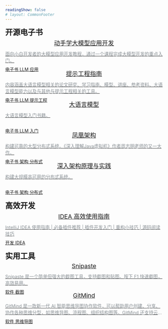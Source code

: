 ```yaml
---
readingShow: false
# layout: CommonFooter
---
```


<el-divider><span class='divider-text'>开源电子书</span></el-divider>

<el-row style='margin-bottom: 20px' :gutter='20'>
<el-col :span='8'>
  <a class='navigate-a' href='https://datawhalechina.github.io/llm-universe/#/' target='_blank'>
    <!-- 颜色备份 c7f9ed -->
    <el-card :body-style="cardStyle" shadow="hover">
      <div class='div-title'>
        <span class='navigate-title'>动手学大模型应用开发</span>
      </div>
      <div class='navigate-content' title='面向小白开发者的大模型应用开发教程，通过一个课程完成大模型开发的重点入门'>
        面向小白开发者的大模型应用开发教程，通过一个课程完成大模型开发的重点入门。
      </div>
      <div>
        <el-tag hit type='success' effect='plain' size='mini'>
          电子书
        </el-tag>
        <el-tag hit type='success' effect='plain' size='mini'>
          LLM
        </el-tag>
        <el-tag hit type='success' effect='plain' size='mini'>
          应用
        </el-tag>
      </div>
    </el-card>
  </a>
</el-col>
<el-col :span='8'>
   <a class='link-text' href='https://www.promptingguide.ai/zh' target='_blank'>
    <el-card :body-style="cardStyle" shadow="hover">
      <div class='div-title'>
        <span class='navigate-title'>提示工程指南</span>
      </div>
      <div class='navigate-content' title='内容涉及大语言模型相关的论文研究、学习指南、模型、讲座、参考资料、大语言模型能力以及与其他与提示工程相关的工具。'>
        内容涵盖大语言模型相关的论文研究、学习指南、模型、讲座、参考资料、大语言模型能力以及与其他与提示工程相关的工具。
      </div>
      <el-tag hit type='success' effect='plain' size='mini'>
        电子书
      </el-tag>
      <el-tag hit type='success' effect='plain' size='mini'>
        LLM
      </el-tag>
      <el-tag hit type='success' effect='plain' size='mini'>
        提示工程
      </el-tag>
    </el-card>
  </a>
</el-col>
<el-col :span='8'>
   <a class='link-text' href='https://llmbook-zh.github.io/' target='_blank'>
    <el-card :body-style="cardStyle" shadow="hover">
      <div class='div-title'>
        <span class='navigate-title'>大语言模型</span>
      </div>
      <div class='navigate-content' title='大语言模型入门书籍。'>
        大语言模型入门书籍。
      </div>
      <div>
        <el-tag  hit type='success' effect='plain' size='mini'>
          电子书
        </el-tag>
        <el-tag  hit type='success' effect='plain' size='mini'>
          LLM
        </el-tag>
        <el-tag  hit type='success' effect='plain' size='mini'>
          入门
        </el-tag>
      </div>
    </el-card>
  </a>
</el-col>
</el-row>

<el-row style='margin-bottom: 20px' :gutter='20'>
<el-col :span='8'>
  <a class='navigate-a' href='https://icyfenix.cn/' target='_blank'>
    <!-- 颜色备份 c7f9ed -->
    <el-card :body-style="cardStyle" shadow="hover">
      <div  class='div-title'>
        <span class='navigate-title'>凤凰架构</span>
      </div>
      <div class='navigate-content' title='构建可靠的大型分布式系统。《深入理解Java虚拟机》作者周志明老师的又一大作。'>
        构建可靠的大型分布式系统。《深入理解Java虚拟机》作者周志明老师的又一大作。
      </div>
      <div>
        <el-tag type='success' effect='plain' size='mini'>
          电子书
        </el-tag>
        <el-tag type='success' effect='plain' size='mini'>
          架构
        </el-tag>
        <el-tag type='success' effect='plain' size='mini'>
          分布式
        </el-tag>
      </div>
    </el-card>
  </a>
</el-col>
<el-col :span='8'>
   <a class='link-text' href='https://www.thebyte.com.cn/' target='_blank'>
    <el-card :body-style="cardStyle" shadow="hover">
      <div  class='div-title'>
        <span class='navigate-title'>深入架构原理与实践</span>
      </div>
      <div class='navigate-content' title='构建大规模高可用的分布式系统。'>
        构建大规模高可用的分布式系统。
      </div>
      <el-tag type='success' effect='plain' size='mini'>
        电子书
      </el-tag>
      <el-tag type='success' effect='plain' size='mini'>
        架构
      </el-tag>
      <el-tag type='success' effect='plain' size='mini'>
        分布式
      </el-tag>
    </el-card>
  </a>
</el-col>
</el-row>

<el-divider><span class='divider-text'>高效开发</span></el-divider>
<el-row style='margin-bottom: 20px' :gutter='20'>
<el-col :span='8'>
  <a class='navigate-a' href='https://idea.javaguide.cn/' target='_blank'>
    <!-- 颜色备份 c7f9ed -->
    <el-card :body-style="cardStyle" shadow="hover">
      <div  class='div-title'>
        <span class='navigate-title'>IDEA 高效使用指南</span>
      </div>
      <div class='navigate-content' title='IntelliJ IDEA 使用指南 | 必备插件推荐 | 插件开发入门 | 重构小技巧 | 源码阅读技巧'>
        IntelliJ IDEA 使用指南 | 必备插件推荐 | 插件开发入门 | 重构小技巧 | 源码阅读技巧
      </div>
      <div>
        <el-tag type='success' effect='plain' size='mini'>
          开发
        </el-tag>
        <el-tag type='success' effect='plain' size='mini'>
          IDEA
        </el-tag>
      </div>
    </el-card>
  </a>
</el-col>
</el-row>


<el-divider><span class='divider-text'>实用工具</span></el-divider>
<el-row style='margin-bottom: 20px' :gutter='20'>
<el-col :span='8'>
  <a class='navigate-a' href='https://zh.snipaste.com/' target='_blank'>
    <!-- 颜色备份 c7f9ed -->
    <el-card :body-style="cardStyle" shadow="hover">
      <div class='div-title'>
        <span class='navigate-title'>Snipaste</span>
      </div>
      <div class='navigate-content' title='Snipaste 是一个简单但强大的截图工具，支持截图和贴图。按下 F1 快速截图，高效易用。'>
        Snipaste 是一个简单但强大的截图工具，支持截图和贴图。按下 F1 快速截图，高效易用。
      </div>
      <div>
        <el-tag type='success' effect='plain' size='mini'>
          软件
        </el-tag>
        <el-tag type='success' effect='plain' size='mini'>
          截图
        </el-tag>
      </div>
    </el-card>
  </a>
</el-col>
<el-col :span='8'>
  <a class='navigate-a' href='https://gitmind.cn/' target='_blank'>
    <!-- 颜色备份 c7f9ed -->
    <el-card :body-style="cardStyle" shadow="hover">
      <div class='div-title'>
        <span class='navigate-title'>GitMind</span>
      </div>
      <div class='navigate-content' title='GitMind 是一款新一代 AI 智能思维导图协作软件，可以帮助用户创建、分享、协作各种思维分型，如思维导图、流程图、组织结构图等。GitMind 还支持云端同步、多端同步、多人协作、AI 智能生成等功能。'>
        GitMind 是一款新一代 AI 智能思维导图协作软件，可以帮助用户创建、分享、协作各种思维分型，如思维导图、流程图、组织结构图等。GitMind 还支持云端同步、多端同步、多人协作、AI 智能生成等功能。
      </div>
      <div>
        <el-tag type='success' effect='plain' size='mini'>
          软件
        </el-tag>
        <el-tag type='success' effect='plain' size='mini'>
          思维导图
        </el-tag>
      </div>
    </el-card>
  </a>
</el-col>
</el-row>


<script>
export default {
  data(){
    return {
      cardStyle: {
        height: '5.5rem',
        backgroundColor: '#f2f4f5',
        border:'solid 1px #c3c9d7'
      }
    }
  }
}
</script>
<style scoped>
  /* 分割线文字 */
  .divider-text {
    font-size: 1.5rem;
    font-weight: 600;
    /* color: #7f81dd; */

  }
  /* 卡片内容 */
  .navigate-content {
    margin-bottom: 10px; 
    font-size: .9rem;
    color: #888f94;
    height: 40px;
    overflow: hidden;
    text-overflow: ellipsis;
    display: -webkit-box;
    -webkit-line-clamp: 2;
    -webkit-box-orient: vertical;
  }
  /* 卡片标题div */
  .div-title {
    margin-bottom: 10px;
    margin-top: -10px !important;
  }
  /* 卡片标题 */
  .navigate-title {
    font-size: 1.2rem;
    font-weight: 400;
    overflow: hidden;
    text-align: center;
    text-overflow: ellipsis;
    display: -webkit-box;
    -webkit-line-clamp: 1;
    -webkit-box-orient: vertical;
  }

</style>

<Vssue :title="$title" />

<!-- <common-footer></common-footer> -->
<!-- <a href="URL_ADDRESS" target="_blank">Cleaner</a> -->